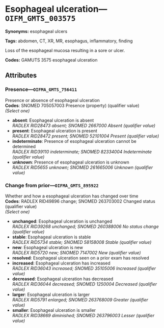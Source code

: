 # Esophageal ulceration—`OIFM_GMTS_003575`

**Synonyms:** esophageal ulcers

**Tags:** abdomen, CT, XR, MR, esophagus, inflammatory, finding

Loss of the esophageal mucosa resulting in a sore or ulcer.

**Codes:** GAMUTS 3575 esophageal ulceration

## Attributes

### Presence—`OIFMA_GMTS_756411`

Presence or absence of esophageal ulceration  
**Codes**: SNOMED 705057003 Presence (property) (qualifier value)  
*(Select one)*

- **absent**: Esophageal ulceration is absent  
_RADLEX RID28473 absent; SNOMED 2667000 Absent (qualifier value)_
- **present**: Esophageal ulceration is present  
_RADLEX RID28472 present; SNOMED 52101004 Present (qualifier value)_
- **indeterminate**: Presence of esophageal ulceration cannot be determined  
_RADLEX RID39110 indeterminate; SNOMED 82334004 Indeterminate (qualifier value)_
- **unknown**: Presence of esophageal ulceration is unknown  
_RADLEX RID5655 unknown; SNOMED 261665006 Unknown (qualifier value)_

### Change from prior—`OIFMA_GMTS_895922`

Whether and how a esophageal ulceration has changed over time  
**Codes**: RADLEX RID49896 change; SNOMED 263703002 Changed status (qualifier value)  
*(Select one)*

- **unchanged**: Esophageal ulceration is unchanged  
_RADLEX RID39268 unchanged; SNOMED 260388006 No status change (qualifier value)_
- **stable**: Esophageal ulceration is stable  
_RADLEX RID5734 stable; SNOMED 58158008 Stable (qualifier value)_
- **new**: Esophageal ulceration is new  
_RADLEX RID5720 new; SNOMED 7147002 New (qualifier value)_
- **resolved**: Esophageal ulceration seen on a prior exam has resolved  
- **increased**: Esophageal ulceration has increased  
_RADLEX RID36043 increased; SNOMED 35105006 Increased (qualifier value)_
- **decreased**: Esophageal ulceration has decreased  
_RADLEX RID36044 decreased; SNOMED 1250004 Decreased (qualifier value)_
- **larger**: Esophageal ulceration is larger  
_RADLEX RID5791 enlarged; SNOMED 263768009 Greater (qualifier value)_
- **smaller**: Esophageal ulceration is smaller  
_RADLEX RID38669 diminished; SNOMED 263796003 Lesser (qualifier value)_